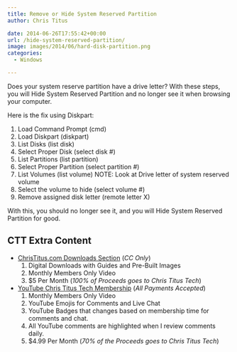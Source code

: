 ```yaml
---
title: Remove or Hide System Reserved Partition
author: Chris Titus

date: 2014-06-26T17:55:42+00:00
url: /hide-system-reserved-partition/
image: images/2014/06/hard-disk-partition.png
categories:
  - Windows

---
```

Does your system reserve partition have a drive letter? With these steps, you will Hide System Reserved Partition and no longer see it when browsing your computer.<!--more-->

Here is the fix using Diskpart:

  1. Load Command Prompt (cmd)
  2. Load Diskpart (diskpart)
  3. List Disks (list disk)
  4. Select Proper Disk (select disk #)
  5. List Partitions (list partition)
  6. Select Proper Partition (select partition #)
  7. List Volumes (list volume) NOTE: Look at Drive letter of system reserved volume
  8. Select the volume to hide (select volume #)
  9. Remove assigned disk letter (remote letter X)

With this, you should no longer see it, and you will Hide System Reserved Partition for good.

## CTT Extra Content

- [ChrisTitus.com Downloads Section][1] (_CC Only_)
  1. Digital Downloads with Guides and Pre-Built Images
  2. Monthly Members Only Video
  3. $5 Per Month (_100% of Proceeds goes to Chris Titus Tech_)
- [YouTube Chris Titus Tech Membership][2] (_All Payments Accepted_)
  1. Monthly Members Only Video
  2. YouTube Emojis for Comments and Live Chat
  3. YouTube Badges that changes based on membership time for comments and chat.
  4. All YouTube comments are highlighted when I review comments daily. 
  5. $4.99 Per Month (_70% of the Proceeds goes to Chris Titus Tech_)

 [1]: https://portal.christitus.com
 [2]: https://christitus.com/join